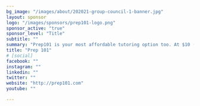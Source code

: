 ```yaml
---
bg_image: "/images/about/202021-group-council-1-banner.jpg"
layout: sponsor
logo: "/images/sponsors/prep101-logo.png"
sponsor_active: "true"
sponsor_level: "Title"
subtitle: ""
summary: "Prep101 is your most affordable tutoring option too. At $10 (or less) an hour, you get a lot of bang for your buck: classroom instruction from an expert prep instructor, a course booklet, detailed solutions to past exams, and follow-up email tutoring from the instructor."
title: "Prep 101"
# [social]
facebook: ""
instagram: ""
linkedin: ""
twitter: ""
website: "http://prep101.com"
youtube: ""

---
```


